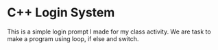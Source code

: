 # C++ Login System
This is a simple login prompt I made for my class activity. We are task to make a program using loop, if else and switch.
